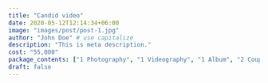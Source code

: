 ```yaml
---
title: "Candid video"
date: 2020-05-12T12:14:34+06:00
image: "images/post/post-1.jpg"
author: "John Doe" # use capitalize
description: "This is meta description."
cost: "55,000"
package_contents: ["1 Photography", "1 Videography", "1 Album", "2 Couple Frame (12x15)", "2 Family Frame (12x15)", "(12x18) Inch 40 Sheet Album With High Glossy Sheet"]
draft: false
---
```

